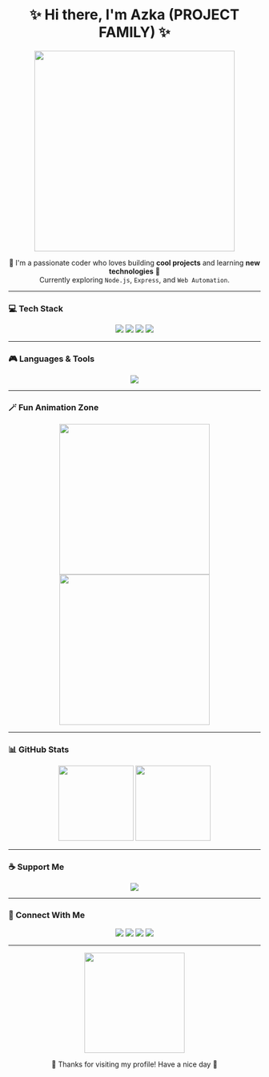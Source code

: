 <!-- 🌸 Animated Anime Style GitHub Profile README -->

<h1 align="center">✨ Hi there, I'm Azka (PROJECT FAMILY) ✨</h1>
<p align="center">
  <img src="https://media.tenor.com/gLD9HeRfVCzAAAAC/anime-girl.gif" width="400"/>
</p>

<p align="center">
  🌙 I'm a passionate coder who loves building <strong>cool projects</strong> and learning <strong>new technologies</strong> 🚀<br/>
  Currently exploring <code>Node.js</code>, <code>Express</code>, and <code>Web Automation</code>.
</p>

---

### 💻 Tech Stack

<p align="center">
  <img src="https://img.shields.io/badge/HTML5-90%25-orange?logo=html5&logoColor=white&style=for-the-badge"/>
  <img src="https://img.shields.io/badge/JavaScript-70%25-yellow?logo=javascript&logoColor=black&style=for-the-badge"/>
  <img src="https://img.shields.io/badge/Node.js-90%25-green?logo=node.js&logoColor=white&style=for-the-badge"/>
  <img src="https://img.shields.io/badge/Express-85%25-lightgrey?logo=express&logoColor=black&style=for-the-badge"/>
</p>

---

### 🎮 Languages & Tools

<p align="center">
  <img src="https://skillicons.dev/icons?i=html,css,js,nodejs,react,express,php,python,java,mysql,mongodb,linux,nginx,ps,ai,git,vscode" />
</p>

---

### 🪄 Fun Animation Zone

<p align="center">
  <img src="https://media.tenor.com/qzF6yXfT0TAAAAAd/anime-hacker.gif" width="300"/>
  <img src="https://media.tenor.com/7b3oXq3yD4EAAAAC/programming-anime.gif" width="300"/>
</p>

---

### 📊 GitHub Stats

<p align="center">
  <img src="https://github-readme-stats.vercel.app/api?username=Sweetopet&show_icons=true&theme=tokyonight" height="150"/>
  <img src="https://github-readme-stats.vercel.app/api/top-langs/?username=Sweetopet&layout=compact&theme=tokyonight" height="150"/>
</p>

---

### ☕ Support Me

<p align="center">
  <a href="https://sweetopet.github.io/webpay/sweetopet">
    <img src="https://img.shields.io/badge/☕-Buy me a coffee-yellow?style=for-the-badge"/>
  </a>
</p>

---

### 💬 Connect With Me

<p align="center">
  <a href="https://discord.gg/YOUR_DISCORD_LINK"><img src="https://img.shields.io/badge/Discord-5865F2?style=for-the-badge&logo=discord&logoColor=white"/></a>
  <a href="https://t.me/YOUR_TELEGRAM_USERNAME"><img src="https://img.shields.io/badge/Telegram-0088cc?style=for-the-badge&logo=telegram&logoColor=white"/></a>
  <a href="https://facebook.com/YOUR_FACEBOOK_USERNAME"><img src="https://img.shields.io/badge/Facebook-1877F2?style=for-the-badge&logo=facebook&logoColor=white"/></a>
  <a href="https://YOUR-WEBSITE.com"><img src="https://img.shields.io/badge/Website-1E90FF?style=for-the-badge&logo=google-chrome&logoColor=white"/></a>
</p>

---

<p align="center">
  <img src="https://media.tenor.com/wJ8Z_xV1LHwAAAAC/anime-wave.gif" width="200"/>
</p>

<p align="center">
  💫 Thanks for visiting my profile! Have a nice day 💫
</p>
